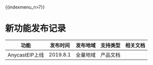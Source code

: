 {{indexmenu_n>7}}


# 新功能发布记录

| 功能 | 发布时间 | 发布地域 | 支持类型 | 相关文档 |
| --- | --- | --- | --- | --- |
| AnycastEIP上线 | 2019.8.1 | 全量地域 | 产品文档 |  |


